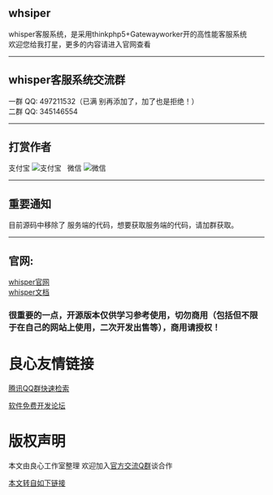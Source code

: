 ## whsiper
whisper客服系统，是采用thinkphp5+Gatewayworker开的高性能客服系统  
欢迎您给我打星，更多的内容请进入官网查看

***
## whisper客服系统交流群
一群 QQ: 497211532（已满 别再添加了，加了也是拒绝！）  
二群 QQ: 345146554

***
## 打赏作者  
支付宝
![支付宝](http://www.baiyf.com/media/AliPay_200.png)  
微信
![微信](http://www.baiyf.com/media/WeixinPay_200.png) 

***  
## 重要通知
目前源码中移除了 服务端的代码，想要获取服务端的代码，请加群获取。

***
## 官网:
[whisper官网](http://u.720life.cn/g/078837008ac098d4c20cf915dc14dd6296940d47752d23650bb9f9568e7a60ee)  
[whisper文档](http://u.720life.cn/g/4b6a3075503e6ebb75dde007bab1013899466fbf6e2f63b998cb22d73e536865)

### 很重要的一点，开源版本仅供学习参考使用，切勿商用（包括但不限于在自己的网站上使用，二次开发出售等），商用请授权！



 # 良心友情链接

[腾讯QQ群快速检索](http://u.720life.cn/s/8cf73f7c)

[软件免费开发论坛](http://u.720life.cn/s/bbb01dc0)

# 版权声明 

本文由良心工作室整理 欢迎加入[官方交流Q群](https://u.720life.cn/s/f2316816)谈合作

[本文转自如下链接](http://u.720life.cn/g/2e71d0f0a5c601172267ba20d3a43c6e086fc8b74cf32939b4e5c708ae86337346278eba94c518c337196128947de5a47c61ebdaac7e5ff462a4e67d57e61cbf)